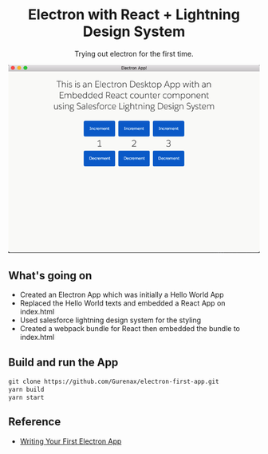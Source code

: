 <h1 align="center">Electron with React + Lightning Design System</h1>
<p align="center">Trying out electron for the first time.</p>
<p align="center">
  <img src= "/docs/images/screenshot.png" />
</p>


## What's going on
- Created an Electron App which was initially a Hello World App
- Replaced the Hello World texts and embedded a React App on index.html
- Used salesforce lightning design system for the styling
- Created a webpack bundle for React then embedded the bundle to index.html

## Build and run the App
```
git clone https://github.com/Gurenax/electron-first-app.git
yarn build
yarn start
```

## Reference
- [Writing Your First Electron App](https://electronjs.org/docs/tutorial/first-app)